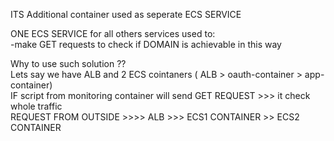 ITS Additional container used as seperate ECS SERVICE  

ONE ECS SERVICE for all others services used to:  
-make GET requests to check if DOMAIN is achievable in this way  

Why to use such solution ??  
Lets say we have ALB and 2 ECS cointaners ( ALB > oauth-container > app-container)  
IF script from monitoring container will send GET REQUEST >>> it check whole traffic  
REQUEST FROM OUTSIDE >>>> ALB >>> ECS1 CONTAINER >> ECS2 CONTAINER
